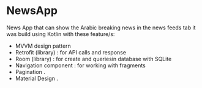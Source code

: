 # NewsApp
News App that can show the Arabic breaking news in the news feeds tab
it was build using Kotlin with these feature/s: 
* MVVM design pattern
* Retrofit (library) : for API calls and response
* Room (library) : for create and queriesin database with SQLite
* Navigation component : for working with fragments 
* Pagination .
* Material Design .
